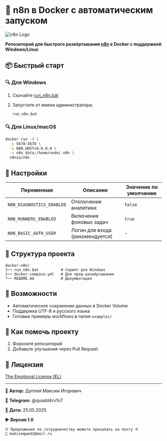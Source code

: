 # 🚀 n8n в Docker с автоматическим запуском

![n8n Logo](https://n8n.io/n8n-logo.png)

**Репозиторий для быстрого развёртывания [n8n](https://n8n.io) в Docker с поддержкой Windows/Linux**

## 📦 Быстрый старт

### 🔍 Для Windows

1. Скачайте [run_n8n.bat](run_n8n.bat)
2. Запустите от имени администратора:

   ```bash
   run_n8n.bat
   ```

### 🔍 Для Linux/macOS

```bash
docker run -d \
  -p 5678:5678 \
  -e N8N_HOST=0.0.0.0 \
  -v n8n_data:/home/node/.n8n \
  n8nio/n8n
```

## 🔧 Настройки

| Переменная                     | Описание                          | Значение по умолчанию |
|--------------------------------|-----------------------------------|-----------------------|
| `N8N_DIAGNOSTICS_ENABLED`      | Отключение аналитики              | `false`               |
| `N8N_RUNNERS_ENABLED`          | Включение фоновых задач           | `true`                |
| `N8N_BASIC_AUTH_USER`          | Логин для входа (рекомендуется)  | -                     |

## 📂 Структура проекта

```textline
docker-n8n/
├── run_n8n.bat          # Скрипт для Windows
├── docker-compose.yml   # Для прод-развёртывания
└── README.md            # Документация
```

## 🌟 Возможности

- Автоматическое сохранение данных в Docker Volume
- Поддержка UTF-8 и русского языка
- Готовые примеры workflows в папке `examples/`

## 🤝 Как помочь проекту

1. Форкните репозиторий
2. Добавьте улучшения через Pull Request

## 📜 Лицензия

[The Emotional License (EL)](LICENSE)

---

💼 **Автор:** Дуплей Максим Игоревич

📲 **Telegram:** @quadd4rv1n7

📅 **Дата:** 25.05.2025

▶️ **Версия 1.0**

```textline
※ Предложения по сотрудничеству можете присылать на почту ※
📧 maksimqwe42@mail.ru
```
